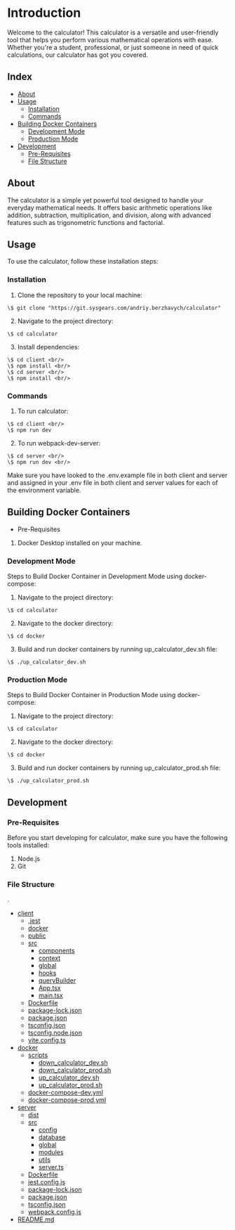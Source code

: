 # Introduction

Welcome to the calculator! This calculator is a versatile and user-friendly tool that helps you perform various mathematical operations with ease. Whether you're a student, professional, or just someone in need of quick calculations, our calculator has got you covered.

## Index

- [About](#about)
- [Usage](#usage)
  - [Installation](#installation)
  - [Commands](#commands)
- [Building Docker Containers](#building-docker-containers)
  - [Development Mode](#development-mode)
  - [Production Mode](#production-mode)
- [Development](#development)
  - [Pre-Requisites](#pre-requisites)
  - [File Structure](#file-structure)
  

## About
The calculator is a simple yet powerful tool designed to handle your everyday mathematical needs. It offers basic arithmetic operations like addition, subtraction, multiplication, and division, along with advanced features such as trigonometric functions and factorial.

## Usage
To use the calculator, follow these installation steps:

### Installation

1. Clone the repository to your local machine: 
```
\$ git clone "https://git.sysgears.com/andriy.berzhavych/calculator"
```
2. Navigate to the project directory:
```
\$ cd calculator
```
3. Install dependencies: 
```
\$ cd client <br/>
\$ npm install <br/>
\$ cd server <br/>
\$ npm install <br/>
```


### Commands
1. To run calculator: 
```
\$ cd client <br/>
\$ npm run dev 
```
2. To run webpack-dev-server: <br/>
```
\$ cd server <br/>
\$ npm run dev <br/>
```

Make sure you have looked to the .env.example file in both client and server and assigned in your .env file in both client and server values for each of the environment variable.

## Building Docker Containers

- Pre-Requisites
1. Docker Desktop installed on your machine.

### Development Mode

Steps to Build Docker Container in Development Mode using docker-compose:
1. Navigate to the project directory: 
```
\$ cd calculator
```
2. Navigate to the docker directory: 
```
\$ cd docker
```
3. Build and run docker containers by running up_calculator_dev.sh file: 
```
\$ ./up_calculator_dev.sh
```

### Production Mode

Steps to Build Docker Container in Production Mode using docker-compose:
1. Navigate to the project directory: 
```
\$ cd calculator
```
2. Navigate to the docker directory: 
```
\$ cd docker
```
3. Build and run docker containers by running up_calculator_prod.sh file: 
```
\$ ./up_calculator_prod.sh
```


## Development

### Pre-Requisites
Before you start developing for calculator, make sure you have the following tools installed:
1. Node.js
2. Git

### File Structure
.
 * [client](./client)
   * [.jest](./client/.jest)
   * [docker](./client/docker)
   * [public](./client/public)
   * [src](./client/src)
      * [components](./client/src/components)
      * [context](./client/src/context)
      * [global](./client/src/global)
      * [hooks](./client/src/hooks)
      * [queryBuilder](./client/src/queryBuilder)
      * [App.tsx](./client/src/App.tsx)
      * [main.tsx](./client/src/main.tsx)
   * [Dockerfile](./client/Dockerfile)
   * [package-lock.json](./client/package-lock.json)
   * [package.json](./client/package.json)
   * [tsconfig.json](./client/tsconfig.json)
   * [tsconfig.node.json](./client/tsconfig.node.json)
   * [vite.config.ts](./client/vite.config.ts)
 * [docker](./docker)
   * [scripts](./docker/scripts/)
      * [down_calculator_dev.sh](./docker/scripts/down_calculator_dev.sh)
      * [down_calculator_prod.sh](./docker/scripts/down_calculator_prod.sh)
      * [up_calculator_dev.sh](./docker/scripts/up_calculator_dev.sh)
      * [up_calculator_prod.sh](./docker/scripts/up_calculator_prod.sh)
   * [docker-compose-dev.yml](./docker/docker-compose-dev.yml)
   * [docker-compose-prod.yml](./docker/docker-compose-prod.yml)
 * [server](./server)
   * [dist](./server/dist)
   * [src](./server/src)
      * [config](./server/src/config)
      * [database](./server/src/database)
      * [global](./server/src/global)
      * [modules](./server/src/modules)
      * [utils](./server/src/utils)
      * [server.ts](./server/src/server.ts)
   * [Dockerfile](./server/Dockerfile)
   * [jest.config.js](./server/jest.config.js)
   * [package-lock.json](./server/package-lock.json)
   * [package.json](./server/package.json)
   * [tsconfig.json](./server/tsconfig.json)
   * [webpack.config.js](./server/webpack.config.js)
 * [README.md](./README.md)


